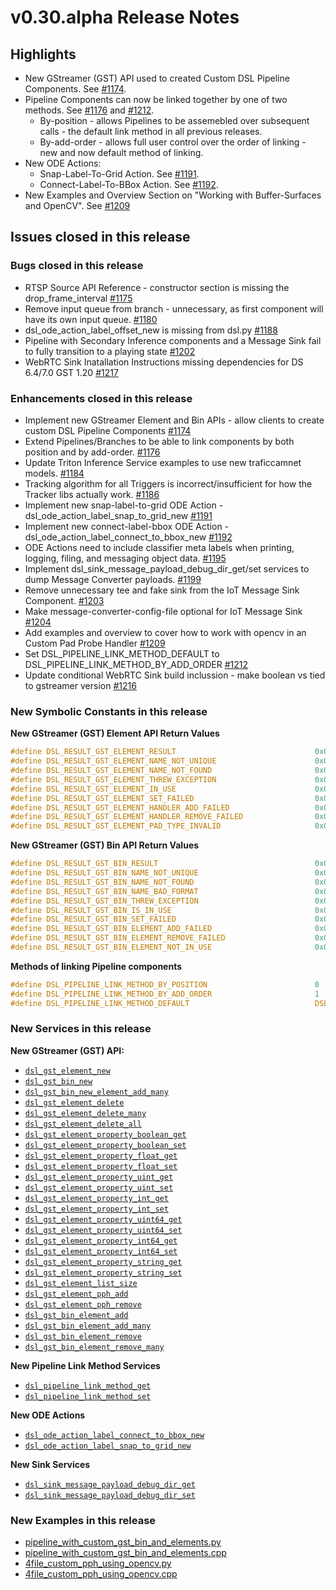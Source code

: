 # v0.30.alpha Release Notes
## Highlights
* New GStreamer (GST) API used to created Custom DSL Pipeline Components. See [#1174](https://github.com/prominenceai/deepstream-services-library/issues/1174).
* Pipeline Components can now be linked together by one of two methods. See [#1176](https://github.com/prominenceai/deepstream-services-library/issues/1176) and [#1212](https://github.com/prominenceai/deepstream-services-library/issues/1212).
   * By-position - allows Pipelines to be assemebled over subsequent calls - the default link method in all previous releases.
   * By-add-order - allows full user control over the order of linking - new and now default method of linking.
* New ODE Actions:
   * Snap-Label-To-Grid Action. See [#1191](https://github.com/prominenceai/deepstream-services-library/issues/1191).
   * Connect-Label-To-BBox Action. See [#1192](https://github.com/prominenceai/deepstream-services-library/issues/1191).
* New Examples and Overview Section on "Working with Buffer-Surfaces and OpenCV". See [#1209](https://github.com/prominenceai/deepstream-services-library/issues/1209)

## Issues closed in this release
### Bugs closed in this release
* RTSP Source API Reference - constructor section is missing the drop_frame_interval [#1175](https://github.com/prominenceai/deepstream-services-library/issues/1175)
* Remove input queue from branch - unnecessary, as first component will have its own input queue. [#1180](https://github.com/prominenceai/deepstream-services-library/issues/1180)
* dsl_ode_action_label_offset_new is missing from dsl.py [#1188](https://github.com/prominenceai/deepstream-services-library/issues/1188)
* Pipeline with Secondary Inference components and a Message Sink fail to fully transition to a playing state [#1202](https://github.com/prominenceai/deepstream-services-library/issues/1202)
* WebRTC Sink Inatallation Instructions missing dependencies for DS 6.4/7.0 GST 1.20 [#1217](https://github.com/prominenceai/deepstream-services-library/issues/1217)

### Enhancements closed in this release
* Implement new GStreamer Element and Bin APIs - allow clients to create custom DSL Pipeline Components [#1174](https://github.com/prominenceai/deepstream-services-library/issues/1174)
* Extend Pipelines/Branches to be able to link components by both position and by add-order. [#1176](https://github.com/prominenceai/deepstream-services-library/issues/1176)
* Update Triton Inference Service examples to use new traficcamnet models. [#1184](https://github.com/prominenceai/deepstream-services-library/issues/1176)
* Tracking algorithm for all Triggers is incorrect/insufficient for how the Tracker libs actually work. [#1186](https://github.com/prominenceai/deepstream-services-library/issues/1176)
* Implement new snap-label-to-grid ODE Action - dsl_ode_action_label_snap_to_grid_new [#1191](https://github.com/prominenceai/deepstream-services-library/issues/1191)
* Implement new connect-label-bbox ODE Action - dsl_ode_action_label_connect_to_bbox_new [#1192](https://github.com/prominenceai/deepstream-services-library/issues/1191)
* ODE Actions need to include classifier meta labels when printing, logging, filing, and messaging object data. [#1195](https://github.com/prominenceai/deepstream-services-library/issues/1195)
* Implement dsl_sink_message_payload_debug_dir_get/set services to dump Message Converter payloads. [#1199](https://github.com/prominenceai/deepstream-services-library/issues/1199)
* Remove unnecessary tee and fake sink from the IoT Message Sink Component. [#1203](https://github.com/prominenceai/deepstream-services-library/issues/1203)
* Make message-converter-config-file optional for IoT Message Sink [#1204](https://github.com/prominenceai/deepstream-services-library/issues/1204)
* Add examples and overview to cover how to work with opencv in an Custom Pad Probe Handler [#1209](https://github.com/prominenceai/deepstream-services-library/issues/1209)
* Set DSL_PIPELINE_LINK_METHOD_DEFAULT to DSL_PIPELINE_LINK_METHOD_BY_ADD_ORDER [#1212](https://github.com/prominenceai/deepstream-services-library/issues/1212)
* Update conditional WebRTC Sink build inclussion - make boolean vs tied to gstreamer version [#1216](https://github.com/prominenceai/deepstream-services-library/issues/1216)

### New Symbolic Constants in this release
**New GStreamer (GST) Element API Return Values**
```c
#define DSL_RESULT_GST_ELEMENT_RESULT                               0x00D00000
#define DSL_RESULT_GST_ELEMENT_NAME_NOT_UNIQUE                      0x00D00001
#define DSL_RESULT_GST_ELEMENT_NAME_NOT_FOUND                       0x00D00002
#define DSL_RESULT_GST_ELEMENT_THREW_EXCEPTION                      0x00D00003
#define DSL_RESULT_GST_ELEMENT_IN_USE                               0x00D00004
#define DSL_RESULT_GST_ELEMENT_SET_FAILED                           0x00D00005
#define DSL_RESULT_GST_ELEMENT_HANDLER_ADD_FAILED                   0x00D00006
#define DSL_RESULT_GST_ELEMENT_HANDLER_REMOVE_FAILED                0x00D00007
#define DSL_RESULT_GST_ELEMENT_PAD_TYPE_INVALID                     0x00D00008
```
**New GStreamer (GST) Bin API Return Values**
```c
#define DSL_RESULT_GST_BIN_RESULT                                   0x00E00000
#define DSL_RESULT_GST_BIN_NAME_NOT_UNIQUE                          0x00E00001
#define DSL_RESULT_GST_BIN_NAME_NOT_FOUND                           0x00E00002
#define DSL_RESULT_GST_BIN_NAME_BAD_FORMAT                          0x00E00003
#define DSL_RESULT_GST_BIN_THREW_EXCEPTION                          0x00E00004
#define DSL_RESULT_GST_BIN_IS_IN_USE                                0x00E00005
#define DSL_RESULT_GST_BIN_SET_FAILED                               0x00E00006
#define DSL_RESULT_GST_BIN_ELEMENT_ADD_FAILED                       0x00E00007
#define DSL_RESULT_GST_BIN_ELEMENT_REMOVE_FAILED                    0x00E00008
#define DSL_RESULT_GST_BIN_ELEMENT_NOT_IN_USE                       0x00E00009
```

**Methods of linking Pipeline components**
```c
#define DSL_PIPELINE_LINK_METHOD_BY_POSITION                        0
#define DSL_PIPELINE_LINK_METHOD_BY_ADD_ORDER                       1
#define DSL_PIPELINE_LINK_METHOD_DEFAULT                            DSL_PIPELINE_LINK_METHOD_BY_ADD_ORDER
```

### New Services in this release
**New GStreamer (GST) API:**
* [`dsl_gst_element_new`](/docs/api-gst.md#dsl_gst_element_new)
* [`dsl_gst_bin_new`](docs/api-gst.md#dsl_gst_bin_new)
* [`dsl_gst_bin_new_element_add_many`](docs/api-gst.md#dsl_gst_bin_new_element_add_many)
* [`dsl_gst_element_delete`](docs/api-gst.md#dsl_gst_element_delete)
* [`dsl_gst_element_delete_many`](docs/api-gst.md#dsl_gst_element_delete_many)
* [`dsl_gst_element_delete_all`](docs/api-gst.md#dsl_gst_element_delete_all)
* [`dsl_gst_element_property_boolean_get`](/docs/api-gst.md#dsl_gst_element_property_boolean_get)
* [`dsl_gst_element_property_boolean_set`](/docs/api-gst.md#dsl_gst_element_property_boolean_set)
* [`dsl_gst_element_property_float_get`](/docs/api-gst.md#dsl_gst_element_property_float_get)
* [`dsl_gst_element_property_float_set`](/docs/api-gst.md#dsl_gst_element_property_float_set)
* [`dsl_gst_element_property_uint_get`](/docs/api-gst.md#dsl_gst_element_property_uint_get)
* [`dsl_gst_element_property_uint_set`](/docs/api-gst.md#dsl_gst_element_property_uint_set)
* [`dsl_gst_element_property_int_get`](/docs/api-gst.md#dsl_gst_element_property_int_get)
* [`dsl_gst_element_property_int_set`](/docs/api-gst.md#dsl_gst_element_property_int_set)
* [`dsl_gst_element_property_uint64_get`](/docs/api-gst.md#dsl_gst_element_property_uint64_get)
* [`dsl_gst_element_property_uint64_set`](/docs/api-gst.md#dsl_gst_element_property_uint64_set)
* [`dsl_gst_element_property_int64_get`](/docs/api-gst.md#dsl_gst_element_property_int64_get)
* [`dsl_gst_element_property_int64_set`](/docs/api-gst.md#dsl_gst_element_property_int64_set)
* [`dsl_gst_element_property_string_get`](/docs/api-gst.md#dsl_gst_element_property_string_get)
* [`dsl_gst_element_property_string_set`](/docs/api-gst.md#dsl_gst_element_property_string_set)
* [`dsl_gst_element_list_size`](/docs/api-gst.md#dsl_gst_element_list_size)
* [`dsl_gst_element_pph_add`](/docs/api-gst.md#dsl_gst_element_pph_add)
* [`dsl_gst_element_pph_remove`](/docs/api-gst.md#dsl_gst_element_pph_remove)
* [`dsl_gst_bin_element_add`](/docs/api-gst.md#dsl_gst_bin_element_add)
* [`dsl_gst_bin_element_add_many`](/docs/api-gst.md#dsl_gst_bin_element_add_many)
* [`dsl_gst_bin_element_remove`](/docs/api-gst.md#dsl_gst_bin_element_remove)
* [`dsl_gst_bin_element_remove_many`](/docs/api-gst.md#dsl_gst_bin_element_remove_many)

**New Pipeline Link Method Services**
* [`dsl_pipeline_link_method_get`](/docs/api-pipeline.md#dsl_pipeline_link_method_get)
* [`dsl_pipeline_link_method_set`](/docs/api-pipeline.md#dsl_pipeline_link_method_set)

**New ODE Actions**
* [`dsl_ode_action_label_connect_to_bbox_new`](/docs/api-ode-action.md#dsl_ode_action_label_connect_to_bbox_new)
* [`dsl_ode_action_label_snap_to_grid_new`](/docs/api-ode-action.md#dsl_ode_action_label_snap_to_grid_new)

**New Sink Services**
* [`dsl_sink_message_payload_debug_dir_get`](/docs/api-sink.md#dsl_sink_message_payload_debug_dir_get)
* [`dsl_sink_message_payload_debug_dir_set`](/docs/api-sink.md#dsl_sink_message_payload_debug_dir_set)

### New Examples in this release
* [pipeline_with_custom_gst_bin_and_elements.py](/examples/python/pipeline_with_custom_gst_bin_and_elements.py)
* [pipeline_with_custom_gst_bin_and_elements.cpp](/examples/python/pipeline_with_custom_gst_bin_and_elements.cpp)
* [4file_custom_pph_using_opencv.py](/examples/python/4file_custom_pph_using_opencv.py)
* [4file_custom_pph_using_opencv.cpp](/examples/python/4file_custom_pph_using_opencv.cpp)


